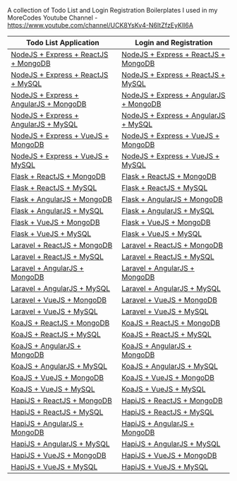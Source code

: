 A collection of Todo List and Login Registration Boilerplates I used in my MoreCodes Youtube Channel - https://www.youtube.com/channel/UCK8YsKv4-N6ItZfzEyKlI6A

Todo List Application | Login and Registration
--- | ---
[NodeJS + Express + ReactJS + MongoDB](https://github.com/ArjunAranetaCodes/MoreCodes-Youtube/tree/master/mern-todolist-mongodb) | [NodeJS + Express + ReactJS + MongoDB]()
[NodeJS + Express + ReactJS + MySQL](https://github.com/ArjunAranetaCodes/MoreCodes-Youtube/tree/master/mern-todolist-mysql) | [NodeJS + Express + ReactJS + MySQL]()
[NodeJS + Express + AngularJS + MongoDB](https://github.com/ArjunAranetaCodes/MoreCodes-Youtube/tree/master/mean-todolist-mongodb) | [NodeJS + Express + AngularJS + MongoDB]()
[NodeJS + Express + AngularJS + MySQL](https://github.com/ArjunAranetaCodes/MoreCodes-Youtube/tree/master/mean-todolist-mysql) | [NodeJS + Express + AngularJS + MySQL]()
[NodeJS + Express + VueJS + MongoDB](https://github.com/ArjunAranetaCodes/MoreCodes-Youtube/tree/master/mevn-todolist-mongodb) | [NodeJS + Express + VueJS + MongoDB]()
[NodeJS + Express + VueJS + MySQL](https://github.com/ArjunAranetaCodes/MoreCodes-Youtube/tree/master/mevn-todolist-mysql) | [NodeJS + Express + VueJS + MySQL]()
[Flask + ReactJS + MongoDB](https://github.com/ArjunAranetaCodes/MoreCodes-Youtube/tree/master/react-flask-mongodb-todolist) | [Flask + ReactJS + MongoDB]()
[Flask + ReactJS + MySQL](https://github.com/ArjunAranetaCodes/MoreCodes-Youtube/tree/master/react-flask-mysql-todolist) | [Flask + ReactJS + MySQL]()
[Flask + AngularJS + MongoDB](https://github.com/ArjunAranetaCodes/MoreCodes-Youtube/tree/master/angular-flask-mongodb-todolist) | [Flask + AngularJS + MongoDB]()
[Flask + AngularJS + MySQL](https://github.com/ArjunAranetaCodes/MoreCodes-Youtube/tree/master/angular-flask-mysql-todolist) | [Flask + AngularJS + MySQL]()
[Flask + VueJS + MongoDB](https://github.com/ArjunAranetaCodes/MoreCodes-Youtube/tree/master/vuejs-flask-mongodb-todolist) | [Flask + VueJS + MongoDB]()
[Flask + VueJS + MySQL](https://github.com/ArjunAranetaCodes/MoreCodes-Youtube/tree/master/vuejs-flask-mysql-todolist) | [Flask + VueJS + MySQL]()
[Laravel + ReactJS + MongoDB](https://github.com/ArjunAranetaCodes/MoreCodes-Youtube/tree/master/laravel-react-mongodb-todolist) | [Laravel + ReactJS + MongoDB]()
[Laravel + ReactJS + MySQL](https://github.com/ArjunAranetaCodes/MoreCodes-Youtube/tree/master/laravel-react-mysql-todolist) | [Laravel + ReactJS + MySQL]()
[Laravel + AngularJS + MongoDB](https://github.com/ArjunAranetaCodes/MoreCodes-Youtube/tree/master/laravel-angular-mongodb-todolist) | [Laravel + AngularJS + MongoDB]()
[Laravel + AngularJS + MySQL](https://github.com/ArjunAranetaCodes/MoreCodes-Youtube/tree/master/laravel-angular-mysql-todolist) | [Laravel + AngularJS + MySQL]()
[Laravel + VueJS + MongoDB](https://github.com/ArjunAranetaCodes/MoreCodes-Youtube/tree/master/laravel-vuejs-mongodb-todolist) | [Laravel + VueJS + MongoDB]()
[Laravel + VueJS + MySQL](https://github.com/ArjunAranetaCodes/MoreCodes-Youtube/tree/master/laravel-vuejs-mysql-todolist) | [Laravel + VueJS + MySQL]()
[KoaJS + ReactJS + MongoDB](https://github.com/ArjunAranetaCodes/MoreCodes-Youtube/tree/master/koajs-react-mongodb-todolist) | [KoaJS + ReactJS + MongoDB]()
[KoaJS + ReactJS + MySQL](https://github.com/ArjunAranetaCodes/MoreCodes-Youtube/tree/master/koajs-react-mysql-todolist) | [KoaJS + ReactJS + MySQL]()
[KoaJS + AngularJS + MongoDB](https://github.com/ArjunAranetaCodes/MoreCodes-Youtube/tree/master/koajs-angular-mongodb-todolist) | [KoaJS + AngularJS + MongoDB]()
[KoaJS + AngularJS + MySQL](https://github.com/ArjunAranetaCodes/MoreCodes-Youtube/tree/master/koajs-angular-mysql-todolist) | [KoaJS + AngularJS + MySQL]()
[KoaJS + VueJS + MongoDB](https://github.com/ArjunAranetaCodes/MoreCodes-Youtube/tree/master/koajs-vuejs-mongodb-todolist) | [KoaJS + VueJS + MongoDB]()
[KoaJS + VueJS + MySQL](https://github.com/ArjunAranetaCodes/MoreCodes-Youtube/tree/master/koajs-vuejs-mysql-todolist) | [KoaJS + VueJS + MySQL]()
[HapiJS + ReactJS + MongoDB](https://github.com/ArjunAranetaCodes/MoreCodes-Youtube/tree/master/hapijs-react-mongodb-todolist) | [HapiJS + ReactJS + MongoDB]()
[HapiJS + ReactJS + MySQL](https://github.com/ArjunAranetaCodes/MoreCodes-Youtube/tree/master/hapijs-react-mysql-todolist) | [HapiJS + ReactJS + MySQL]()
[HapiJS + AngularJS + MongoDB](https://github.com/ArjunAranetaCodes/MoreCodes-Youtube/tree/master/hapijs-angular-mongodb-todolist) | [HapiJS + AngularJS + MongoDB]()
[HapiJS + AngularJS + MySQL]() | [HapiJS + AngularJS + MySQL]()
[HapiJS + VueJS + MongoDB]() | [HapiJS + VueJS + MongoDB]()
[HapiJS + VueJS + MySQL]() | [HapiJS + VueJS + MySQL]()